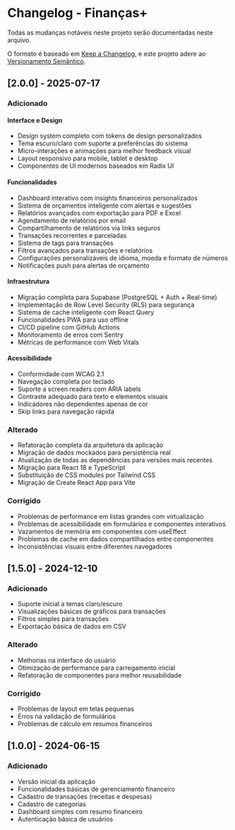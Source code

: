 # Changelog - Finanças+

Todas as mudanças notáveis neste projeto serão documentadas neste arquivo.

O formato é baseado em [Keep a Changelog](https://keepachangelog.com/pt-BR/1.0.0/),
e este projeto adere ao [Versionamento Semântico](https://semver.org/lang/pt-BR/).

## [2.0.0] - 2025-07-17

### Adicionado

#### Interface e Design
- Design system completo com tokens de design personalizados
- Tema escuro/claro com suporte a preferências do sistema
- Micro-interações e animações para melhor feedback visual
- Layout responsivo para mobile, tablet e desktop
- Componentes de UI modernos baseados em Radix UI

#### Funcionalidades
- Dashboard interativo com insights financeiros personalizados
- Sistema de orçamentos inteligente com alertas e sugestões
- Relatórios avançados com exportação para PDF e Excel
- Agendamento de relatórios por email
- Compartilhamento de relatórios via links seguros
- Transações recorrentes e parceladas
- Sistema de tags para transações
- Filtros avançados para transações e relatórios
- Configurações personalizáveis de idioma, moeda e formato de números
- Notificações push para alertas de orçamento

#### Infraestrutura
- Migração completa para Supabase (PostgreSQL + Auth + Real-time)
- Implementação de Row Level Security (RLS) para segurança
- Sistema de cache inteligente com React Query
- Funcionalidades PWA para uso offline
- CI/CD pipeline com GitHub Actions
- Monitoramento de erros com Sentry
- Métricas de performance com Web Vitals

#### Acessibilidade
- Conformidade com WCAG 2.1
- Navegação completa por teclado
- Suporte a screen readers com ARIA labels
- Contraste adequado para texto e elementos visuais
- Indicadores não dependentes apenas de cor
- Skip links para navegação rápida

### Alterado
- Refatoração completa da arquitetura da aplicação
- Migração de dados mockados para persistência real
- Atualização de todas as dependências para versões mais recentes
- Migração para React 18 e TypeScript
- Substituição de CSS modules por Tailwind CSS
- Migração de Create React App para Vite

### Corrigido
- Problemas de performance em listas grandes com virtualização
- Problemas de acessibilidade em formulários e componentes interativos
- Vazamentos de memória em componentes com useEffect
- Problemas de cache em dados compartilhados entre componentes
- Inconsistências visuais entre diferentes navegadores

## [1.5.0] - 2024-12-10

### Adicionado
- Suporte inicial a temas claro/escuro
- Visualizações básicas de gráficos para transações
- Filtros simples para transações
- Exportação básica de dados em CSV

### Alterado
- Melhorias na interface do usuário
- Otimização de performance para carregamento inicial
- Refatoração de componentes para melhor reusabilidade

### Corrigido
- Problemas de layout em telas pequenas
- Erros na validação de formulários
- Problemas de cálculo em resumos financeiros

## [1.0.0] - 2024-06-15

### Adicionado
- Versão inicial da aplicação
- Funcionalidades básicas de gerenciamento financeiro
- Cadastro de transações (receitas e despesas)
- Cadastro de categorias
- Dashboard simples com resumo financeiro
- Autenticação básica de usuários